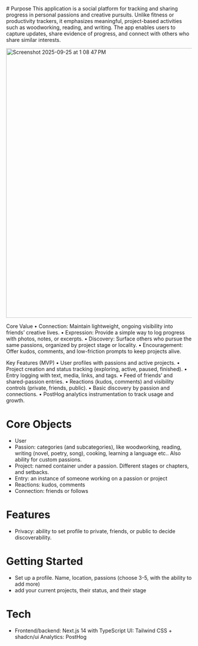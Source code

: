 \# Purpose
This application is a social platform for tracking and sharing progress in personal passions and creative pursuits. Unlike fitness or productivity trackers, it emphasizes meaningful, project-based activities such as woodworking, reading, and writing. The app enables users to capture updates, share evidence of progress, and connect with others who share similar interests.

<img width="839" height="730" alt="Screenshot 2025-09-25 at 1 08 47 PM" src="https://github.com/user-attachments/assets/351c4fdf-5a40-47bd-ad66-b85ec5a3c036" />


Core Value
	• Connection: Maintain lightweight, ongoing visibility into friends’ creative lives.
	• Expression: Provide a simple way to log progress with photos, notes, or excerpts.
	• Discovery: Surface others who pursue the same passions, organized by project stage or locality.
	• Encouragement: Offer kudos, comments, and low-friction prompts to keep projects alive.

Key Features (MVP)
	• User profiles with passions and active projects.
	• Project creation and status tracking (exploring, active, paused, finished).
	• Entry logging with text, media, links, and tags.
	• Feed of friends’ and shared-passion entries.
	• Reactions (kudos, comments) and visibility controls (private, friends, public).
	• Basic discovery by passion and connections.
	• PostHog analytics instrumentation to track usage and growth.


# Core Objects
- User
- Passion: categories (and subcategories), like woodworking, reading, writing (novel, poetry, song), cooking, learning a language etc.. Also ability for custom passions. 
- Project: named container under a passion. Different stages or chapters, and setbacks. 
- Entry: an instance of someone working on a passion or project
- Reactions: kudos, comments
- Connection: friends or follows

# Features
- Privacy: ability to set profile to private, friends, or public to decide discoverability. 

# Getting Started
- Set up a profile. Name, location, passions (choose 3-5, with the ability to add more)
- add your current projects, their status, and their stage

# Tech
- Frontend/backend: Next.js 14 with TypeScript
UI: Tailwind CSS + shadcn/ui
Analytics: PostHog
